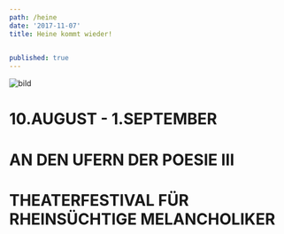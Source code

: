 ```yaml
---
path: /heine
date: '2017-11-07'
title: Heine kommt wieder!        
        

published: true
---
```


![bild](/ufer-paddel.jpg)

# 10.AUGUST - 1.SEPTEMBER    
# AN DEN UFERN DER POESIE III       
# THEATERFESTIVAL FÜR RHEINSÜCHTIGE MELANCHOLIKER   

